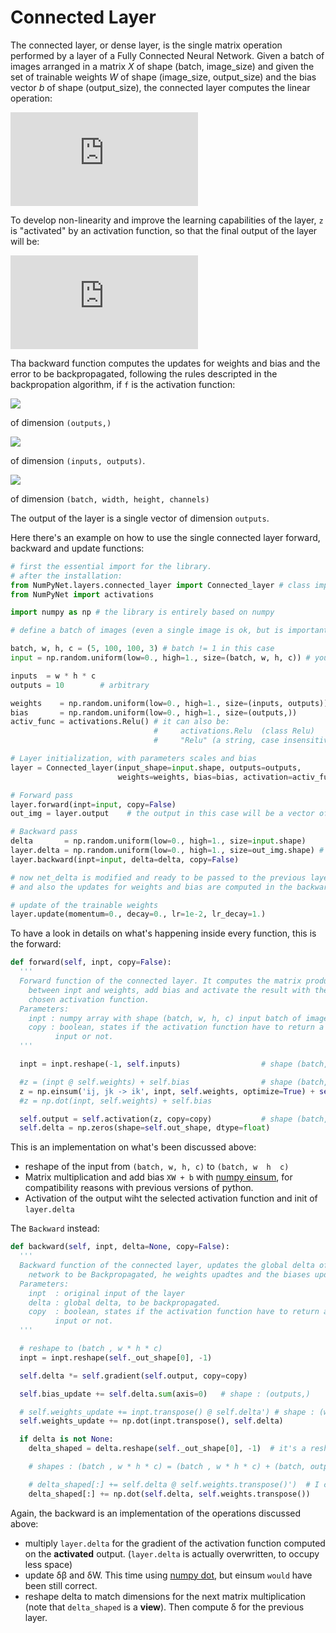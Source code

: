 # Connected Layer

The connected layer, or dense layer, is the single matrix operation performed by a layer of a Fully Connected Neural Network.
Given a batch of images arranged in a matrix *X* of shape (batch, image_size) and given the set of trainable weights *W* of shape (image_size, output_size) and the bias vector *b* of shape (output_size), the connected layer computes the linear operation:

![](https://latex.codecogs.com/gif.latex?z&space;=&space;XW&space;&plus;&space;b)

To develop non-linearity and improve the learning capabilities of the layer, `z` is "activated" by an activation function, so that the final output of the layer will be:

![](https://latex.codecogs.com/gif.latex?y&space;=&space;f(z))

Tha backward function computes the updates for weights and bias and the error to be backpropagated, following the rules descripted in the backpropation algorithm, if `f` is the activation function:

![](https://latex.codecogs.com/gif.latex?\delta&space;\beta&space;=&space;\sum_{i=0}^{batch\_size}\frac{\partial&space;f(y)}{\partial&space;y_i}&space;\odot&space;\delta_i^l)

of dimension `(outputs,)`

![](https://latex.codecogs.com/gif.latex?\delta&space;W&space;=&space;\delta&space;W&space;&plus;&space;X^T&space;\cdot&space;(\frac{\partial&space;f(y)}{\partial&space;y}&space;\odot&space;\delta^l&space;))

of dimension `(inputs, outputs)`.

![](https://latex.codecogs.com/gif.latex?\delta^{l-1}&space;=&space;(\frac{\partial&space;f(y)}{\partial&space;y}\odot&space;\delta^l)&space;\cdot&space;W^T)

of dimension `(batch, width, height, channels)`

The output of the layer is a single vector of dimension `outputs`.

Here there's an example on how to use the single connected layer forward, backward and update functions:

```python
# first the essential import for the library.
# after the installation:
from NumPyNet.layers.connected_layer import Connected_layer # class import
from NumPyNet import activations

import numpy as np # the library is entirely based on numpy

# define a batch of images (even a single image is ok, but is important that it has all the four dimensions) in the format (batch, width, height, channels)

batch, w, h, c = (5, 100, 100, 3) # batch != 1 in this case
input = np.random.uniform(low=0., high=1., size=(batch, w, h, c)) # you can also import some images from file

inputs  = w * h * c
outputs = 10        # arbitrary

weights    = np.random.uniform(low=0., high=1., size=(inputs, outputs))
bias       = np.random.uniform(low=0., high=1., size=(outputs,))
activ_func = activations.Relu() # it can also be:
                                #     activations.Relu  (class Relu)
                                #     "Relu" (a string, case insensitive)

# Layer initialization, with parameters scales and bias
layer = Connected_layer(input_shape=input.shape, outputs=outputs,
                        weights=weights, bias=bias, activation=activ_func)

# Forward pass
layer.forward(inpt=input, copy=False)
out_img = layer.output    # the output in this case will be a vector of shape = (outputs, )

# Backward pass
delta       = np.random.uniform(low=0., high=1., size=input.shape)     # definition of network delta, to be backpropagated
layer.delta = np.random.uniform(low=0., high=1., size=out_img.shape) # layer delta, ideally coming from the next layer
layer.backward(inpt=input, delta=delta, copy=False)

# now net_delta is modified and ready to be passed to the previous layer.delta
# and also the updates for weights and bias are computed in the backward

# update of the trainable weights
layer.update(momentum=0., decay=0., lr=1e-2, lr_decay=1.)

```

To have a look in details on what's happening inside every function, this is the forward:

```python
def forward(self, inpt, copy=False):
  '''
  Forward function of the connected layer. It computes the matrix product
    between inpt and weights, add bias and activate the result with the
    chosen activation function.
  Parameters:
    inpt : numpy array with shape (batch, w, h, c) input batch of images of the layer
    copy : boolean, states if the activation function have to return a copy of the
          input or not.
  '''

  inpt = inpt.reshape(-1, self.inputs)                  # shape (batch, w*h*c)

  #z = (inpt @ self.weights) + self.bias                # shape (batch, outputs)
  z = np.einsum('ij, jk -> ik', inpt, self.weights, optimize=True) + self.bias
  #z = np.dot(inpt, self.weights) + self.bias

  self.output = self.activation(z, copy=copy)           # shape (batch, outputs), activated
  self.delta = np.zeros(shape=self.out_shape, dtype=float)
```

This is an implementation on what's been discussed above:

  * reshape of the input from `(batch, w, h, c)` to `(batch, w  h  c)`
  * Matrix multiplication and add bias `XW + b` with [numpy einsum](https://docs.scipy.org/doc/numpy/reference/generated/numpy.einsum.html), for compatibility reasons with previous versions of python.
  * Activation of the output wiht the selected activation function and init of `layer.delta`

The `Backward` instead:

```python
def backward(self, inpt, delta=None, copy=False):
  '''
  Backward function of the connected layer, updates the global delta of the
    network to be Backpropagated, he weights upadtes and the biases updates
  Parameters:
    inpt  : original input of the layer
    delta : global delta, to be backpropagated.
    copy  : boolean, states if the activation function have to return a copy of the
          input or not.
  '''

  # reshape to (batch , w * h * c)
  inpt = inpt.reshape(self._out_shape[0], -1)

  self.delta *= self.gradient(self.output, copy=copy)

  self.bias_update += self.delta.sum(axis=0)   # shape : (outputs,)

  # self.weights_update += inpt.transpose() @ self.delta') # shape : (w * h * c, outputs)
  self.weights_update += np.dot(inpt.transpose(), self.delta)

  if delta is not None:
    delta_shaped = delta.reshape(self._out_shape[0], -1)  # it's a reshaped VIEW

    # shapes : (batch , w * h * c) = (batch , w * h * c) + (batch, outputs) @ (outputs, w * h * c)

    # delta_shaped[:] += self.delta @ self.weights.transpose()')  # I can modify delta using its view
    delta_shaped[:] += np.dot(self.delta, self.weights.transpose())
```

Again, the backward is an implementation of the operations discussed above:

  * multiply `layer.delta` for the gradient of the activation function computed on the **activated** output. (`layer.delta` is actually overwritten, to occupy less space)
  * update &delta;&beta; and &delta;W. This time using [numpy dot](https://docs.scipy.org/doc/numpy/reference/generated/numpy.dot.html), but einsum `would` have been still correct.
  * reshape delta to match dimensions for the next matrix multiplication (note that `delta_shaped` is a **view**). Then compute &delta; for the previous layer.
